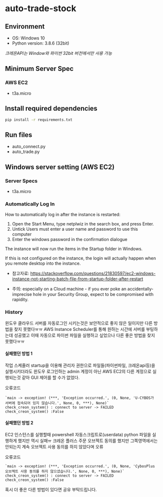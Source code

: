 # auto-trade-stock

## Environment

- OS: Windows 10
- Python version: 3.8.6 (32bit)

*크레온API는 Window와 파이썬 32bit 버전에서만 사용 가능*

## Minimum Server Spec

### AWS EC2

- t3a.micro

## Install required dependencies

```bash
pip install -r requirements.txt
```

## Run files

- auto_connect.py
- auto_trade.py

## Windows server setting (AWS EC2)

### Server Specs

- t3a.micro

### Automatically Log In

How to automatically log in after the instance is restarted:

1. Open the Start Menu, type netplwiz in the search box, and press Enter.
2. Untick Users must enter a user name and password to use this computer
3. Enter the windows password in the confirmation dialogue

The instance will now run the items in the Startup folder in Windows.

If this is not configured on the instance, the login will actually happen when you remote desktop into the instance.

- 참고자료: <https://stackoverflow.com/questions/21830597/ec2-windows-instance-not-starting-batch-file-from-startup-folder-after-restart>

- 주의: especially on a Cloud machine - if you ever poke an accidentally-imprecise hole in your Security Group, expect to be
compromised with rapidity.

### History

윈도우 클라우드 서버를 자동로그인 시키는것은 보안적으로 좋지 않은 일이지만 다른 방법을 찾지 못했다ㅠㅠ
AWS Instance Scheduler를 통해 원하는 시간에 서버를 부팅하는데 성공했고 이때 자동으로 파이썬 파일을 실행하고 싶었으나 다른 좋은 방법을 찾지 못했다ㅠㅠ

#### 실패했던 방법 1

작업 스케줄러 startup을 이용해 관리자 권한으로 파일들(파이썬파일, 크레온api등)을 실행시키더라도 윈도우 로그인하는 admin 계정이 아닌 AWS EC2의 다른 계정으로 실행되는것 같아 GUI 제어를 할 수가 없었다.

오류코드

```
`main -> exception! (***, 'Exception occurred.', (0, None, 'U-CYBOS가 서버에 접속되어 있지 않습니다.', None, 0, ***), None)`
check_creon_system() : connect to server -> FAILED
check_creon_system() :False
```

#### 실패했던 방법 2

EC2 인스턴스를 실행할때 powershell 자동스크립트로(userdata) python 파일을 실행하게 했지만 역시 실패ㅠ
크레온 플러스 주문 오브젝트 동의를 했지만 그쪽영역에서는 안되는지 계속 오브젝트 사용 동의를 하지 않았다며 오류

오류코드

```
`main -> exception! (***, 'Exception occurred.', (0, None, 'CybosPlus 오브젝트 사용 동의를 하지 않으셨습니다.', None, 0, ***), None)`
check_creon_system() : connect to server -> FAILED
check_creon_system() :False
```

혹시 더 좋은 다른 방법이 있다면 공유 부탁드립니다.
